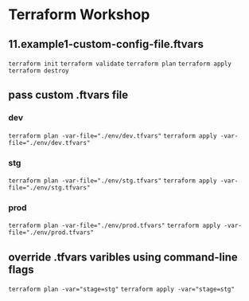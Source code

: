 # Terraform Workshop

## 11.example1-custom-config-file.ftvars

`terraform init`
`terraform validate`
`terraform plan`
`terraform apply`
`terraform destroy`

## pass custom .ftvars file

### dev

`terraform plan -var-file="./env/dev.tfvars"`
`terraform apply -var-file="./env/dev.tfvars"`

### stg

`terraform plan -var-file="./env/stg.tfvars"`
`terraform apply -var-file="./env/stg.tfvars"`

### prod

`terraform plan -var-file="./env/prod.tfvars"`
`terraform apply -var-file="./env/prod.tfvars"`

## override .tfvars varibles using command-line flags

`terraform plan -var="stage=stg"`
`terraform apply -var="stage=stg"`
